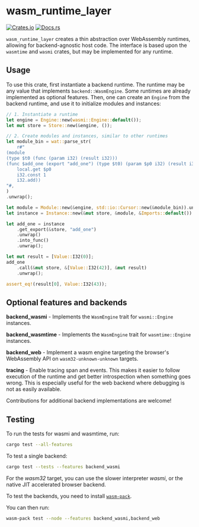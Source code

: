 # wasm_runtime_layer

[![Crates.io](https://img.shields.io/crates/v/wasm_runtime_layer.svg)](https://crates.io/crates/wasm_runtime_layer)
[![Docs.rs](https://docs.rs/wasm_runtime_layer/badge.svg)](https://docs.rs/wasm_runtime_layer)

`wasm_runtime_layer` creates a thin abstraction over WebAssembly runtimes, allowing for backend-agnostic host code. The interface is based upon the `wasmtime` and `wasmi` crates, but may be implemented for any runtime.

## Usage

To use this crate, first instantiate a backend runtime. The runtime may be any
value that implements `backend::WasmEngine`. Some runtimes are already implemented as optional features.
Then, one can create an `Engine` from the backend runtime, and use it to initialize modules and instances:

```rust
// 1. Instantiate a runtime
let engine = Engine::new(wasmi::Engine::default());
let mut store = Store::new(&engine, ());

// 2. Create modules and instances, similar to other runtimes
let module_bin = wat::parse_str(
    r#"
(module
(type $t0 (func (param i32) (result i32)))
(func $add_one (export "add_one") (type $t0) (param $p0 i32) (result i32)
    local.get $p0
    i32.const 1
    i32.add))
"#,
)
.unwrap();

let module = Module::new(&engine, std::io::Cursor::new(&module_bin)).unwrap();
let instance = Instance::new(&mut store, &module, &Imports::default()).unwrap();

let add_one = instance
    .get_export(&store, "add_one")
    .unwrap()
    .into_func()
    .unwrap();

let mut result = [Value::I32(0)];
add_one
    .call(&mut store, &[Value::I32(42)], &mut result)
    .unwrap();

assert_eq!(result[0], Value::I32(43));
```

## Optional features and backends

**backend_wasmi** - Implements the `WasmEngine` trait for `wasmi::Engine` instances.

**backend_wasmtime** - Implements the `WasmEngine` trait for `wasmtime::Engine` instances.

**backend_web** - Implement a wasm engine targeting the browser's WebAssembly API on `wasm32-unknown-unknown` targets.

**tracing** - Enable tracing span and events. This makes it easier to follow execution of the runtime and get better introspection when something goes wrong. This is especially useful for the web backend where debugging is not as easily available.

Contributions for additional backend implementations are welcome!

## Testing

To run the tests for wasmi and wasmtime, run:

```sh
cargo test --all-features
```

To test a single backend:

```sh
cargo test --tests --features backend_wasmi
```

For the _wasm32_ target, you can use the slower interpreter _wasmi_, or the native JIT accelerated browser backend.

To test the backends, you need to install [`wasm-pack`](https://github.com/rustwasm/wasm-pack).

You can then run:

```sh
wasm-pack test --node --features backend_wasmi,backend_web
```

